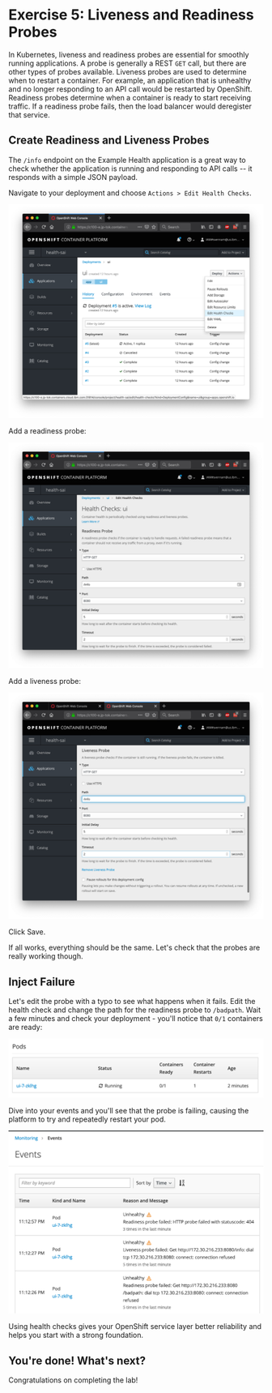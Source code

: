 # Exercise 5: Liveness and Readiness Probes

In Kubernetes, liveness and readiness probes are essential for smoothly running applications.
A probe is generally a REST `GET` call, but there are other types of probes available.
Liveness probes are used to determine when to restart a container. For example, an
application that is unhealthy and no longer responding to an API call would be
restarted by OpenShift. Readiness probes determine when a container is ready to
start receiving traffic. If a readiness probe fails, then the load balancer
would deregister that service.

## Create Readiness and Liveness Probes

The `/info` endpoint on the Example Health application is a great way to check
whether the application is running and responding to API calls -- it responds
with a simple JSON payload.

Navigate to your deployment and choose `Actions > Edit Health Checks`.

![](../.gitbook/assets/screen-shot-2019-08-13-at-11.05.38-pm.png)

Add a readiness probe:

![](../.gitbook/assets/screen-shot-2019-08-13-at-11.06.13-pm.png)

Add a liveness probe:

![](../.gitbook/assets/screen-shot-2019-08-13-at-11.16.22-pm.png)

Click Save.

If all works, everything should be the same. Let's check that the probes are really working though.

## Inject Failure

Let's edit the probe with a typo to see what happens when it fails. Edit the health check and change the path for the readiness probe to `/badpath`. Wait a few minutes and check your deployment - you'll notice that `0/1` containers are ready:

![](../.gitbook/assets/screen-shot-2019-08-13-at-11.12.52-pm.png)

Dive into your events and you'll see that the probe is failing, causing the platform to try and repeatedly restart your pod.

![](../.gitbook/assets/screen-shot-2019-08-13-at-11.13.02-pm.png)

Using health checks gives your OpenShift service layer better reliability and helps you start with a strong foundation.

## You're done! What's next?

Congratulations on completing the lab!
